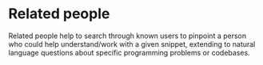 # Related people

Related people help to search through known users to pinpoint a person who could help understand/work with a given snippet, extending to natural language questions about specific programming problems or codebases.
